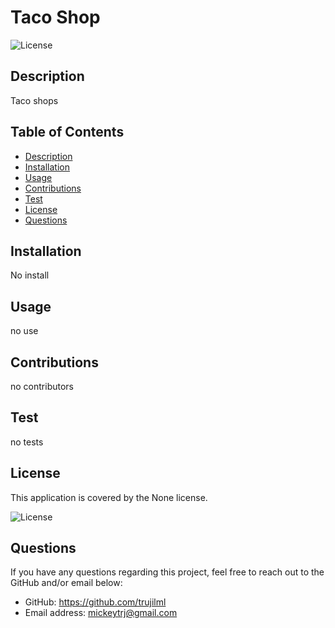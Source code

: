 
  # Taco Shop

  ![License](http://img.shields.io/badge/license-None-blue.svg)

  ## Description
  Taco shops

  ## Table of Contents
  - [Description](#Description)
  - [Installation](#Installation)
  - [Usage](#Usage)
  - [Contributions](#Contributions)
  - [Test](#Test)
  - [License](#License)
  - [Questions](#Questions)

  ## Installation
  No install

  ## Usage
  no use

  ## Contributions
  no contributors

  ## Test
  no tests

  ## License
  This application is covered by the None license.

  ![License](http://img.shields.io/badge/license-None-blue.svg)


  ## Questions
  If you have any questions regarding this project, feel free to reach out to the GitHub and/or email below:

  - GitHub: https://github.com/trujilml
  - Email address: mickeytrj@gmail.com

